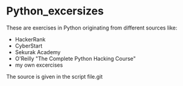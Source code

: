 ﻿# Python_excersizes
These are exercises in Python originating from different sources like:
- HackerRank
- CyberStart
- Sekurak Academy
- O'Reilly "The Complete Python Hacking Course"
- my own excercises
 
The source is given in the script file.git 
